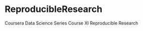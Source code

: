 ReproducibleResearch
====================

Coursera Data Science Series Course XI Reproducible Research
